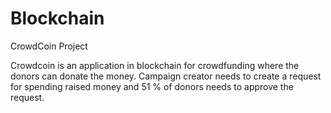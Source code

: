 # Blockchain
CrowdCoin Project

Crowdcoin is an application in blockchain for crowdfunding where the donors can donate the money. 
Campaign creator needs to create a request for spending raised money and 51 % of donors needs to approve the request.
